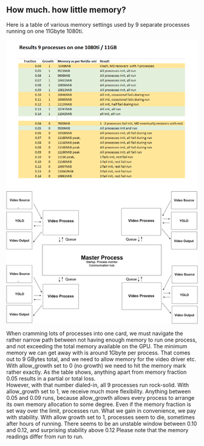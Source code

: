 ## How much. how little memory?

Here is a table of various memory settings used by 9 separate processes running on one 11Gbyte 1080ti.

![ ](/Utils/Screenshots/memorytests.png)
![You can have as many processes as your GPU can stomach](/Utils/Screenshots/MD-arch2.png)


When cramming lots of processes into one card, we must navigate the rather narrow path between not having enough memory to run one process, and not exceeding the total memory available on the GPU. The minimum memory we can get away with is around 1Gbyte per process. That comes out to 9 GBytes total, and we need to allow memory for the video driver etc.
With allow_growth set to 0 (no growth) we need to hit the memory mark rather exactly. As the table shows, anything apart from memory fraction 0.05 results in a partial or total loss.<br> However, with that number dialed-in, all 9 processes run rock-solid.
With allow_growth set to 1, we receive much more flexibility. Anything between 0.05 and 0.09 runs, because allow_growth allows every process to arrange its own memory allocation to some degree. Even if the memory fraction is set way over the limit, processes run. What we gain in convenience, we pay with stability. With allow growth set to 1, processes seem to die, sometimes after hours of running. There seems to be an unstable window between 0.10 and 0.12, and surprising stability above 0.12
Please note that the memory readings differ from run to run.  
